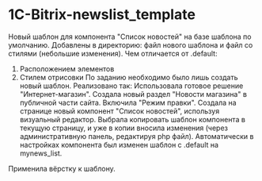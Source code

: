 # 1C-Bitrix-newslist_template
Новый шаблон для компонента "Список новостей" на базе шаблона по умолчанию.
Добавлены в директорию: файл нового шаблона и файл со стилями (небольшие изменения).
Чем отличается от .default:
1. Расположением элементов
2. Стилем отрисовки
По заданию необходимо было лишь создать новый шаблон.
Реализовано так: 
Использовала готовое решение "Интернет-магазин".
Создала новый раздел "Новости магазина" в публичной части сайта.
Включила "Режим правки".
Создала на странице новый компонент "Список новостей", используя визуальный редактор.
Выбрала копировать шаблон  компонента в текущую страницу, и уже в копии вносила изменения (через административную панель, редактируя php файл).
Автоматически в настройках компонента был изменен шаблон с .default на mynews_list.

Применила вёрстку к шаблону.

